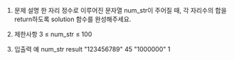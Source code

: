 1. 문제 설명
   한 자리 정수로 이루어진 문자열 num_str이 주어질 때, 각 자리수의 합을 return하도록 solution 함수를 완성해주세요.

2. 제한사항
   3 ≤ num_str ≤ 100

3. 입출력 예
   num_str result
   "123456789" 45
   "1000000" 1
